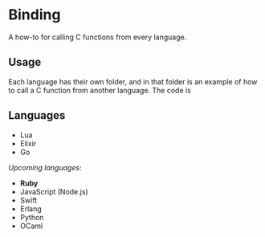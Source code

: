 Binding
===

A how-to for calling C functions from every language.

Usage
---

Each language has their own folder, and in that folder is an example of how to call a C function from another language. The code is

Languages
---

- Lua
- Elixir
- Go

*Upcoming languages*:

- **Ruby**
- JavaScript (Node.js)
- Swift
- Erlang
- Python
- OCaml
